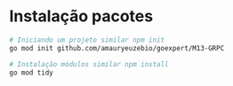 # Instalação pacotes

```bash
# Iniciando um projeto similar npm init
go mod init github.com/amauryeuzebio/goexpert/M13-GRPC

# Instalação módulos similar npm install
go mod tidy
```
